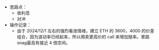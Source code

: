 - 思路点：
	- 收利息
	- 对冲
- 操作记录：
	- 由于 2024/12/1 左右的强烈看涨情绪，建立 ETH 的 3600，4000 的价差组合，因为波动率已经起来，所以用卖更高价的 call 来增加赔率。里路snag最高有接近 4 倍空间。